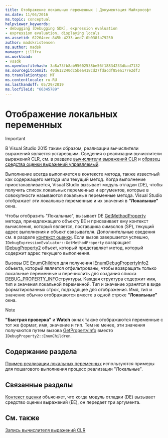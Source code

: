 ```yaml
---
title: Отображение локальных переменных | Документация Майкрософт
ms.date: 11/04/2016
ms.topic: conceptual
helpviewer_keywords:
- debugging [Debugging SDK], expression evaluation
- expression evaluation, displaying locals
ms.assetid: 62264cec-845b-4233-aed7-0b038fa79250
author: madskristensen
ms.author: madsk
manager: jillfra
ms.workload:
- vssdk
ms.openlocfilehash: 3a8a73fb8ab95602538be56f18834233dbad7132
ms.sourcegitcommit: 40d612240dc5bea418cd27fdacdf85ea177e2df3
ms.translationtype: MT
ms.contentlocale: ru-RU
ms.lasthandoff: 05/29/2019
ms.locfileid: "66345789"
---
```

# <a name="display-locals"></a>Отображение локальных переменных
> [!IMPORTANT]
> В Visual Studio 2015 таким образом, реализации вычислители выражений является устаревшим. Сведения о реализации вычислители выражений CLR, см. в разделе [вычислители выражений CLR](https://github.com/Microsoft/ConcordExtensibilitySamples/wiki/CLR-Expression-Evaluators) и [образец средства оценки выражений управляемый](https://github.com/Microsoft/ConcordExtensibilitySamples/wiki/Managed-Expression-Evaluator-Sample).

 Выполнение всегда выполняется в контексте метода, также известный как содержащего метода или текущий метод. Когда выполнение приостанавливается, Visual Studio вызывает модуль отладки (DE), чтобы получить список локальных переменных и аргументов, которые в совокупности называются локальные переменные метода. Visual Studio отображает эти локальные переменные и их значения в **"Локальные"** окна.

 Чтобы отобразить "Локальные", вызывает DE [GetMethodProperty](../../extensibility/debugger/reference/idebugexpressionevaluator-getmethodproperty.md) метода, принадлежащего объекту EE и присваивает ему контекст вычисления, который является, поставщика символов (SP), текущий адрес выполнения и объект связывателя. Дополнительные сведения см. в разделе [контекст оценки](../../extensibility/debugger/evaluation-context.md). Если вызов завершается успешно, `IDebugExpressionEvaluator::GetMethodProperty` возвращает [IDebugProperty2](../../extensibility/debugger/reference/idebugproperty2.md) объект, который представляет метод, который содержит адрес текущего выполнения.

 Вызовы DE [EnumChildren](../../extensibility/debugger/reference/idebugproperty2-enumchildren.md) для получения [IEnumDebugPropertyInfo2](../../extensibility/debugger/reference/ienumdebugpropertyinfo2.md) объекта, который является отфильтрованы, чтобы возвращать только локальные переменные и перечислить для создания списка [DEBUG_PROPERTY_INFO](../../extensibility/debugger/reference/debug-property-info.md)структуры. Каждая структура содержит имя, тип и значения локальной переменной. Тип и значение хранятся в виде форматированных строк, подходящее для отображения. Имя, тип и значение обычно отображаются вместе в одной строке **"Локальные"** окна.

> [!NOTE]
> **"Быстрая проверка"** и **Watch** окнах также отображаются переменные с тот же формат, имя, значение и тип. Тем не менее, эти значения получаются путем вызова [GetPropertyInfo](../../extensibility/debugger/reference/idebugproperty2-getpropertyinfo.md) вместо `IDebugProperty2::EnumChildren`.

## <a name="in-this-section"></a>Содержание раздела
 [Пример реализации локальных переменных](../../extensibility/debugger/sample-implementation-of-locals.md) используются примеры для пошагового выполнения процесс реализации "Локальные".

## <a name="related-sections"></a>Связанные разделы
 [Контекст оценки](../../extensibility/debugger/evaluation-context.md) объясняет, что когда модуль отладки (DE) вызывает средство оценки выражений (EE), он передает три аргумента.

## <a name="see-also"></a>См. также
 [Запись вычислителя выражений CLR](../../extensibility/debugger/writing-a-common-language-runtime-expression-evaluator.md)